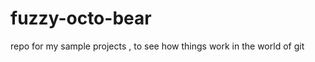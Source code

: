 fuzzy-octo-bear
===============

repo for my sample projects , to see how things work in the world of git 
